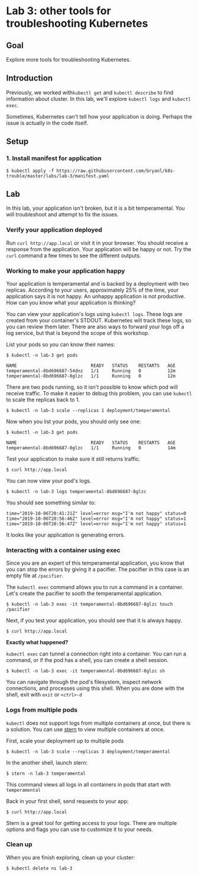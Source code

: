 # Lab 3: other tools for troubleshooting Kubernetes

## Goal

Explore more tools for troubleshooting Kubernetes.

## Introduction

Previously, we worked with`kubectl get` and `kubectl describe` to find information about 
cluster. In this lab, we'll explore `kubectl logs` and `kubectl exec`.

Sometimes, Kubernetes can't tell how your application is doing. Perhaps the issue
is actually in the code itself. 

## Setup

### 1. Install manifest for application

`$ kubectl apply -f https://raw.githubusercontent.com/bryanl/k8s-trouble/master/labs/lab-3/manifest.yaml`

## Lab

In this lab, your application isn't broken, but it is a bit temperamental. You will 
troubleshoot and attempt to fix the issues.

### Verify your application deployed

Run `curl http://app.local` or visit it in your browser. You should 
receive a response from the application. Your application will be happy or not. Try
the `curl` command a few times to see the different outputs.

### Working to make your application happy

Your application is temperamental and is backed by a deployment with two replicas.
According to your users, approximately 25% of the time, your application says it
is not happy. An unhappy application is not productive. How can you know what your
application is thinking?

You can view your application's logs using `kubectl logs`. These logs are created
from your container's STDOUT. Kubernetes will track these logs, so you can review
them later. There are also ways to forward your logs off a log service, but that
is beyond the scope of this workshop.

List your pods so you can know their names:

`$ kubectl -n lab-3 get pods`

```text
NAME                            READY   STATUS    RESTARTS   AGE
temperamental-8bd696687-54dnz   1/1     Running   0          12m
temperamental-8bd696687-8glzc   1/1     Running   0          12m
``` 

There are two pods running, so it isn't possible to know which pod will receive
traffic. To make it easier to debug this problem, you can use `kubectl` to scale
the replicas back to 1.

`$ kubectl -n lab-3 scale --replicas 1 deployment/temperamental`

Now when you list your pods, you should only see one:

`$ kubectl -n lab-3 get pods`

```text
NAME                            READY   STATUS    RESTARTS   AGE
temperamental-8bd696687-8glzc   1/1     Running   0          14m
```

Test your application to make sure it still returns traffic.

`$ curl http://app.local`

You can now view your pod's logs.

`$ kubectl -n lab-3 logs temperamental-8bd696687-8glzc`

You should see something similar to:

```text
time="2019-10-06T20:41:21Z" level=error msg="I'm not happy" status=0
time="2019-10-06T20:56:46Z" level=error msg="I'm not happy" status=1
time="2019-10-06T20:56:47Z" level=error msg="I'm not happy" status=1
```

It looks like your application is generating errors. 


### Interacting with a container using exec

Since you are an expert of this temperamental application, you know that you can 
stop the errors by giving it a pacifier. The pacifier in this case is an empty 
file at `/pacifier`.

The `kubectl exec` command allows you to run a command in a container. Let's create
the pacifier to sooth the temperamental application.

`$ kubectl -n lab-3 exec -it temperamental-8bd696687-8glzc touch /pacifier` 

Next, if you test your application, you should see that it is always happy.

`$ curl http://app.local`

**Exactly what happened?**

`kubectl exec` can tunnel a connection right into a container. You can run a
command, or if the pod has a shell, you can create a shell session. 

`$ kubectl -n lab-3 exec -it temperamental-8bd696687-8glzc sh`

You can navigate through the pod's filesystem, inspect network connections,
and processes using this shell. When you are done with the shell, exit with
`exit` or `<ctrl>-d`

### Logs from multiple pods

`kubectl` does not support logs from multiple containers at once, but there 
is a solution. You can use [stern](https://github.com/wercker/stern) to view
multiple containers at once.

First, scale your deployment up to multiple pods

`$ kubectl -n lab-3 scale --replicas 3 deployment/temperamental`

In the another shell, launch stern:

`$ stern -n lab-3 temperamental`

This command views all logs in all containers in pods that start with
`temperamental`

Back in your first shell, send requests to your app:

`$ curl http://app.local`

Stern is a great tool for getting access to your logs. There are multiple 
options and flags you can use to customize it to your needs.

### Clean up

When you are finish exploring, clean up your cluster:

`$ kubectl delete ns lab-3`
